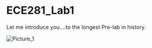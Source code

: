 ECE281_Lab1
===========

Let me introduce you....to the longest Pre-lab in history.

![Picture_1][picture_1] 

[picture_1]: https://raw2.github.com/AnthonyEcheverry/ECE281_Lab1/master/Lab1_truthtable.PNG "Truth Table"
